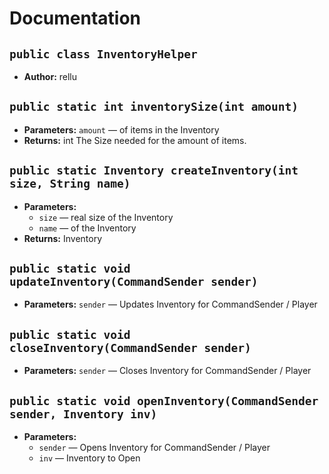 # Documentation

## `public class InventoryHelper`

 * **Author:** rellu

## `public static int inventorySize(int amount)`

 * **Parameters:** `amount` — of items in the Inventory
 * **Returns:** int The Size needed for the amount of items.

## `public static Inventory createInventory(int size, String name)`

 * **Parameters:**
   * `size` — real size of the Inventory
   * `name` — of the Inventory
 * **Returns:** Inventory

## `public static void updateInventory(CommandSender sender)`

 * **Parameters:** `sender` — Updates Inventory for CommandSender / Player

## `public static void closeInventory(CommandSender sender)`

 * **Parameters:** `sender` — Closes Inventory for CommandSender / Player

## `public static void openInventory(CommandSender sender, Inventory inv)`

 * **Parameters:**
   * `sender` — Opens Inventory for CommandSender / Player
   * `inv` — Inventory to Open
